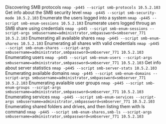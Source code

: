 Discovering SMB protocols
`nmap -p445 --script smb-protocols 10.5.2.103`
Get info about the SMB security level
`nmap -p445 --script smb-security-mode 10.5.2.103`
Enumerate the users logged into a system
`nmap -p445 --script smb-enum-sessions 10.5.2.103`
Enumerate users logged throug an SMB share using credentials
`nmap -p445 --script smb-enum-sessions --script-args smbusername=administrator,smbpassword=smbserver_771 10.5.2.103`
Enumerating all available shares
`nmap -p445 --script smb-enum-shares 10.5.2.103`
Enumerating all shares with valid credentials
`nmap -p445 --script smb-enum-shares --script-args smbusername=administrator,smbpassword=smbserver_771 10.5.2.103`
Enumerating users
`nmap -p445 --script smb-enum-users --script-args smbusername=administrator,smbpassword=smbserver_771 10.5.2.103`
Get info about server statistics
`nmap -p445 --script smb-server-stats 10.5.2.103`
Enumerating available domains
`nmap -p445 --script smb-enum-domains --script-args smbusername=administrator,smbpassword=smbserver_771 10.5.2.103`
Enumerating avalaible user groups
`nmap -p445 --script smb-enum-groups --script-args smbusername=administrator,smbpassword=smbserver_771 10.5.2.103`
Enumerating services
`nmap -p445 --script smb-enum-services --script-args smbusername=administrator,smbpassword=smbserver_771 10.5.2.103`
Enumerating shared folders and drives, and then listing them with ls command
`nmap -p445 --script smb-enum-shares,smb-ls --script-args smbusername=administrator,smbpassword=smbserver_771 10.5.2.103`